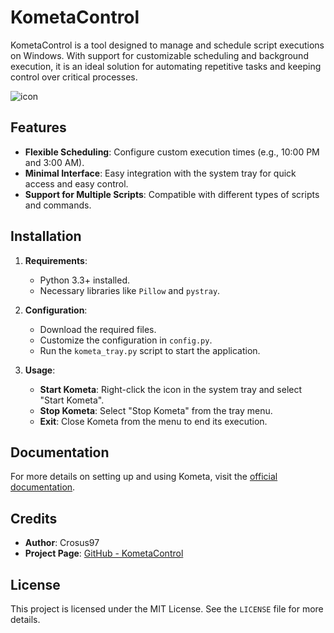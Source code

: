 # KometaControl

KometaControl is a tool designed to manage and schedule script executions on Windows. With support for customizable scheduling and background execution, it is an ideal solution for automating repetitive tasks and keeping control over critical processes.

![icon](iconKM.png)

## Features

- **Flexible Scheduling**: Configure custom execution times (e.g., 10:00 PM and 3:00 AM).
- **Minimal Interface**: Easy integration with the system tray for quick access and easy control.
- **Support for Multiple Scripts**: Compatible with different types of scripts and commands.

## Installation

1. **Requirements**:
   - Python 3.3+ installed.
   - Necessary libraries like `Pillow` and `pystray`.

2. **Configuration**:
   - Download the required files.
   - Customize the configuration in `config.py`.
   - Run the `kometa_tray.py` script to start the application.

3. **Usage**:
   - **Start Kometa**: Right-click the icon in the system tray and select "Start Kometa".
   - **Stop Kometa**: Select "Stop Kometa" from the tray menu.
   - **Exit**: Close Kometa from the menu to end its execution.

## Documentation

For more details on setting up and using Kometa, visit the [official documentation](https://kometa.wiki/en/latest/).

## Credits

- **Author**: Crosus97
- **Project Page**: [GitHub - KometaControl](https://github.com/Crosus97/kometacontrol)

## License

This project is licensed under the MIT License. See the `LICENSE` file for more details.
